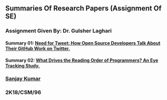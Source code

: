 ## Summaries Of Research Papers (Assignment Of SE)
### Assignment Given By: Dr. Gulsher Laghari

#### **Summary 01:** [Need for Tweet: How Open Source Developers Talk About Their GitHub Work on Twitter.](https://github.com/isanjayrassani/summaries-of-research-papers/blob/master/SUMMARY-01/SUMMARY.md)
#### **Summary 02:** [What Drives the Reading Order of Programmers? An Eye Tracking Study.](https://github.com/isanjayrassani/summaries-of-research-papers/blob/master/SUMMARY-02/SUMMARY.md)

### [Sanjay Kumar](https://github.com/isanjayrasani)
### 2K18/CSM/96
